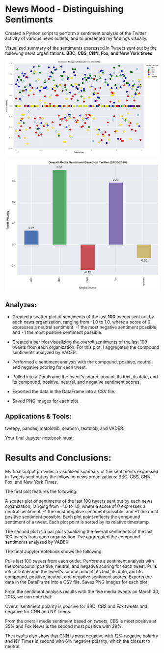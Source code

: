 # News Mood - Distinguishing Sentiments

Created a Python script to perform a sentiment analysis of the Twitter activity of various news outlets, and to presented my findings visually.

Visualized summary of the sentiments expressed in Tweets sent out by the following news organizations: __BBC, CBS, CNN, Fox, and New York times__.

![png](output_8_0.png)


![png](output_11_0.png)

## Analyzes:

* Created a scatter plot of sentiments of the last __100__ tweets sent out by each news organization, ranging from -1.0 to 1.0, where a score of 0 expresses a neutral sentiment, -1 the most negative sentiment possible, and +1 the most positive sentiment possible.

* Created a bar plot visualizing the _overall_ sentiments of the last 100 tweets from each organization. For this plot, I aggregated the compound sentiments analyzed by VADER.

* Performed a sentiment analysis with the compound, positive, neutral, and negative scoring for each tweet. 

* Pulled into a DataFrame the tweet's source acount, its text, its date, and its compound, positive, neutral, and negative sentiment scores.

* Exported the data in the DataFrame into a CSV file.

* Saved PNG images for each plot.

## Applications & Tools:

tweepy, pandas, matplotlib, seaborn, textblob, and VADER.

Your final Jupyter notebook must:

# Results and Conclusions:

My final output provides a visualized summary of the sentiments expressed in Tweets sent out by the following news organizations: BBC, CBS, CNN, Fox, and New York Times.

The first plot features the following:

A scatter plot of sentiments of the last 100 tweets sent out by each news organization, ranging from -1.0 to 1.0, where a score of 0 expresses a neutral sentiment, -1 the most negative sentiment possible, and +1 the most positive sentiment possible. Each plot point reflects the compound sentiment of a tweet. Each plot point is sorted by its relative timestamp.

The second plot is a bar plot visualizing the overall sentiments of the last 100 tweets from each organization. I've aggregated the compound sentiments analyzed by VADER.

The final Jupyter notebook shows the following:

Pulls last 100 tweets from each outlet. Performs a sentiment analysis with the compound, positive, neutral, and negative scoring for each tweet. Pulls into a DataFrame the tweet's source acount, its text, its date, and its compound, positive, neutral, and negative sentiment scores. Exports the data in the DataFrame into a CSV file. Saves PNG images for each plot.

From the sentiment analysis results with the five media tweets on March 30, 2018, we can note that:

Overall sentiment polarity is positive for BBC, CBS and Fox tweets and negative for CNN and NY Times.

From the overall media sentiment based on tweets, CBS is most positive at 35% and Fox News is the second most positive with 29%.

The results also show that CNN is most negative with 12% negative polarity and NY Times is second with 6% negative polarity, which the closest to neutral.


